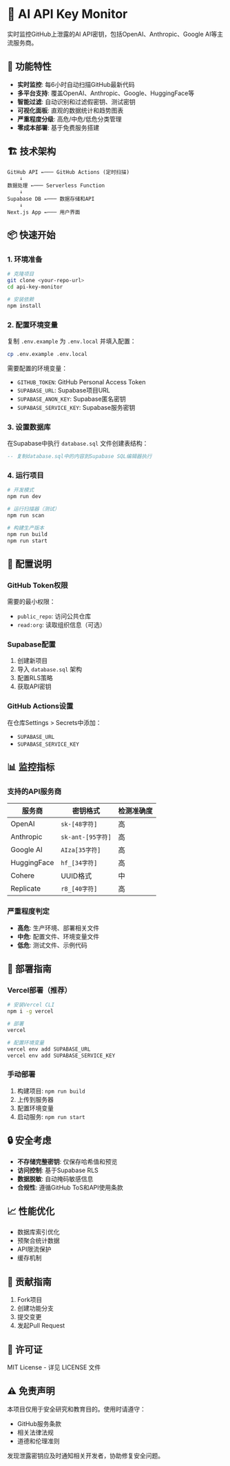 # 🔐 AI API Key Monitor

实时监控GitHub上泄露的AI API密钥，包括OpenAI、Anthropic、Google AI等主流服务商。

## 🚀 功能特性

- **实时监控**: 每6小时自动扫描GitHub最新代码
- **多平台支持**: 覆盖OpenAI、Anthropic、Google、HuggingFace等
- **智能过滤**: 自动识别和过滤假密钥、测试密钥
- **可视化面板**: 直观的数据统计和趋势图表
- **严重程度分级**: 高危/中危/低危分类管理
- **零成本部署**: 基于免费服务搭建

## 🏗️ 技术架构

```
GitHub API ←─── GitHub Actions (定时扫描)
    ↓
数据处理 ←─── Serverless Function  
    ↓
Supabase DB ←─── 数据存储和API
    ↓
Next.js App ←─── 用户界面
```

## 📦 快速开始

### 1. 环境准备

```bash
# 克隆项目
git clone <your-repo-url>
cd api-key-monitor

# 安装依赖
npm install
```

### 2. 配置环境变量

复制 `.env.example` 为 `.env.local` 并填入配置：

```bash
cp .env.example .env.local
```

需要配置的环境变量：
- `GITHUB_TOKEN`: GitHub Personal Access Token
- `SUPABASE_URL`: Supabase项目URL
- `SUPABASE_ANON_KEY`: Supabase匿名密钥
- `SUPABASE_SERVICE_KEY`: Supabase服务密钥

### 3. 设置数据库

在Supabase中执行 `database.sql` 文件创建表结构：

```sql
-- 复制database.sql中的内容到Supabase SQL编辑器执行
```

### 4. 运行项目

```bash
# 开发模式
npm run dev

# 运行扫描器（测试）
npm run scan

# 构建生产版本
npm run build
npm run start
```

## 🔧 配置说明

### GitHub Token权限

需要的最小权限：
- `public_repo`: 访问公共仓库
- `read:org`: 读取组织信息（可选）

### Supabase配置

1. 创建新项目
2. 导入 `database.sql` 架构
3. 配置RLS策略
4. 获取API密钥

### GitHub Actions设置

在仓库Settings > Secrets中添加：
- `SUPABASE_URL`
- `SUPABASE_SERVICE_KEY`

## 📊 监控指标

### 支持的API服务商

| 服务商 | 密钥格式 | 检测准确度 |
|--------|----------|------------|
| OpenAI | `sk-[48字符]` | 高 |
| Anthropic | `sk-ant-[95字符]` | 高 |
| Google AI | `AIza[35字符]` | 高 |
| HuggingFace | `hf_[34字符]` | 高 |
| Cohere | UUID格式 | 中 |
| Replicate | `r8_[40字符]` | 高 |

### 严重程度判定

- **高危**: 生产环境、部署相关文件
- **中危**: 配置文件、环境变量文件  
- **低危**: 测试文件、示例代码

## 🚀 部署指南

### Vercel部署（推荐）

```bash
# 安装Vercel CLI
npm i -g vercel

# 部署
vercel

# 配置环境变量
vercel env add SUPABASE_URL
vercel env add SUPABASE_SERVICE_KEY
```

### 手动部署

1. 构建项目: `npm run build`
2. 上传到服务器
3. 配置环境变量
4. 启动服务: `npm run start`

## 🔒 安全考虑

- **不存储完整密钥**: 仅保存哈希值和预览
- **访问控制**: 基于Supabase RLS
- **数据脱敏**: 自动掩码敏感信息
- **合规性**: 遵循GitHub ToS和API使用条款

## 📈 性能优化

- 数据库索引优化
- 预聚合统计数据
- API限流保护
- 缓存机制

## 🤝 贡献指南

1. Fork项目
2. 创建功能分支
3. 提交变更
4. 发起Pull Request

## 📄 许可证

MIT License - 详见 LICENSE 文件

## ⚠️ 免责声明

本项目仅用于安全研究和教育目的。使用时请遵守：
- GitHub服务条款
- 相关法律法规
- 道德和伦理准则

发现泄露密钥应及时通知相关开发者，协助修复安全问题。